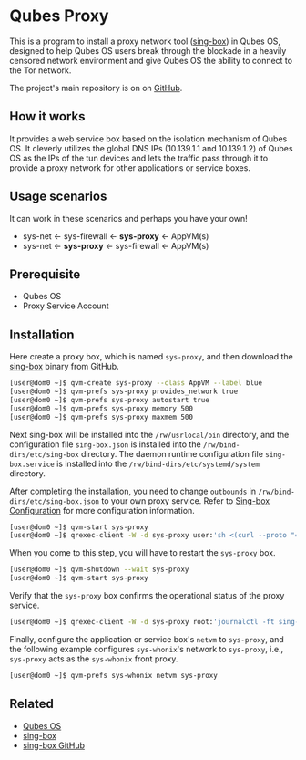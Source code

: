 # Qubes Proxy

This is a program to install a proxy network tool ([sing-box](https://sing-box.sagernet.org/)) in Qubes OS, designed to help Qubes OS users break through the blockade in a heavily censored network environment and give Qubes OS the ability to connect to the Tor network.

The project's main repository is on on [GitHub](https://github.com/glockmane/qubes-proxy).

## How it works

It provides a web service box based on the isolation mechanism of Qubes OS. It cleverly utilizes the global DNS IPs (10.139.1.1 and 10.139.1.2) of Qubes OS as the IPs of the tun devices and lets the traffic pass through it to provide a proxy network for other applications or service boxes.

## Usage scenarios

It can work in these scenarios and perhaps you have your own!

- sys-net <- sys-firewall <- **sys-proxy** <- AppVM(s)
- sys-net <- **sys-proxy** <- sys-firewall <- AppVM(s)

## Prerequisite

- Qubes OS
- Proxy Service Account

## Installation

Here create a proxy box, which is named `sys-proxy`, and then download the [sing-box](https://github.com/SagerNet/sing-box/releases) binary from GitHub.

```bash
[user@dom0 ~]$ qvm-create sys-proxy --class AppVM --label blue
[user@dom0 ~]$ qvm-prefs sys-proxy provides_network true
[user@dom0 ~]$ qvm-prefs sys-proxy autostart true
[user@dom0 ~]$ qvm-prefs sys-proxy memory 500
[user@dom0 ~]$ qvm-prefs sys-proxy maxmem 500
```

Next sing-box will be installed into the `/rw/usrlocal/bin` directory, and the configuration file `sing-box.json` is installed into the `/rw/bind-dirs/etc/sing-box` directory.
The daemon runtime configuration file `sing-box.service` is installed into the `/rw/bind-dirs/etc/systemd/system` directory.

After completing the installation, you need to change `outbounds` in `/rw/bind-dirs/etc/sing-box.json` to your own proxy service.
Refer to [Sing-box Configuration](https://sing-box.sagernet.org/configuration/) for more configuration information.

```bash
[user@dom0 ~]$ qvm-start sys-proxy
[user@dom0 ~]$ qrexec-client -W -d sys-proxy user:'sh <(curl --proto "=https" -tlsv1.2 -SfL https://raw.githubusercontent.com/glockmane/qubes-proxy/refs/heads/main/install.sh)'
```

When you come to this step, you will have to restart the `sys-proxy` box.

```bash
[user@dom0 ~]$ qvm-shutdown --wait sys-proxy
[user@dom0 ~]$ qvm-start sys-proxy
```

Verify that the `sys-proxy` box confirms the operational status of the proxy service.

```bash
[user@dom0 ~]$ qrexec-client -W -d sys-proxy root:'journalctl -ft sing-box'
```

Finally, configure the application or service box's `netvm` to `sys-proxy`, and the following example configures `sys-whonix`'s network to `sys-proxy`, i.e., `sys-proxy` acts as the `sys-whonix` front proxy.

```bash
[user@dom0 ~]$ qvm-prefs sys-whonix netvm sys-proxy
```

## Related

- [Qubes OS](https://www.qubes-os.org/)
- [sing-box](https://sing-box.sagernet.org/)
- [sing-box GitHub](https://github.com/SagerNet/sing-box)

